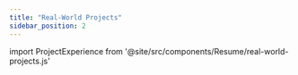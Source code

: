 ```yaml
---
title: "Real-World Projects"
sidebar_position: 2
---
```


import ProjectExperience from '@site/src/components/Resume/real-world-projects.js'

<ProjectExperience />